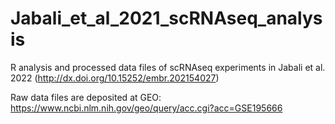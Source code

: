 # Jabali_et_al_2021_scRNAseq_analysis

R analysis and processed data files of scRNAseq experiments in Jabali et al. 2022 (http://dx.doi.org/10.15252/embr.202154027)

Raw data files are deposited at GEO: https://www.ncbi.nlm.nih.gov/geo/query/acc.cgi?acc=GSE195666


